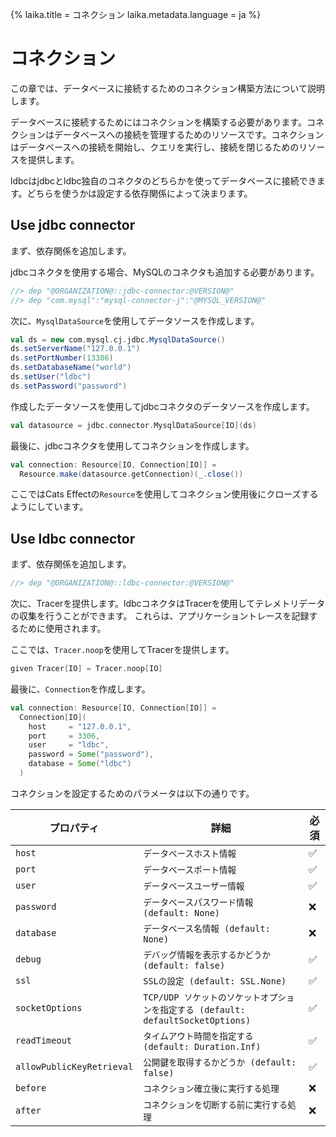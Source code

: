 {%
  laika.title = コネクション
  laika.metadata.language = ja
%}

# コネクション

この章では、データベースに接続するためのコネクション構築方法について説明します。

データベースに接続するためにはコネクションを構築する必要があります。コネクションはデータベースへの接続を管理するためのリソースです。コネクションはデータベースへの接続を開始し、クエリを実行し、接続を閉じるためのリソースを提供します。

ldbcはjdbcとldbc独自のコネクタのどちらかを使ってデータベースに接続できます。どちらを使うかは設定する依存関係によって決まります。

## Use jdbc connector

まず、依存関係を追加します。

jdbcコネクタを使用する場合、MySQLのコネクタも追加する必要があります。

```scala
//> dep "@ORGANIZATION@::jdbc-connector:@VERSION@"
//> dep "com.mysql":"mysql-connector-j":"@MYSQL_VERSION@"
```

次に、`MysqlDataSource`を使用してデータソースを作成します。

```scala
val ds = new com.mysql.cj.jdbc.MysqlDataSource()
ds.setServerName("127.0.0.1")
ds.setPortNumber(13306)
ds.setDatabaseName("world")
ds.setUser("ldbc")
ds.setPassword("password")
```

作成したデータソースを使用してjdbcコネクタのデータソースを作成します。

```scala
val datasource = jdbc.connector.MysqlDataSource[IO](ds)
```

最後に、jdbcコネクタを使用してコネクションを作成します。

```scala
val connection: Resource[IO, Connection[IO]] =
  Resource.make(datasource.getConnection)(_.close())
```

ここではCats Effectの`Resource`を使用してコネクション使用後にクローズするようにしています。

## Use ldbc connector

まず、依存関係を追加します。

```scala
//> dep "@ORGANIZATION@::ldbc-connector:@VERSION@"
```

次に、Tracerを提供します。ldbcコネクタはTracerを使用してテレメトリデータの収集を行うことができます。 これらは、アプリケーショントレースを記録するために使用されます。

ここでは、`Tracer.noop`を使用してTracerを提供します。

```scala 3
given Tracer[IO] = Tracer.noop[IO]
```

最後に、`Connection`を作成します。

```scala 3
val connection: Resource[IO, Connection[IO]] =
  Connection[IO](
    host     = "127.0.0.1",
    port     = 3306,
    user     = "ldbc",
    password = Some("password"),
    database = Some("ldbc")
  )
```

コネクションを設定するためのパラメータは以下の通りです。

| プロパティ                     | 詳細                                                            | 必須 |
|---------------------------|---------------------------------------------------------------|----|
| `host`                    | `データベースホスト情報`                                                 | ✅  |
| `port`                    | `データベースポート情報`                                                 | ✅  |
| `user`                    | `データベースユーザー情報`                                                | ✅  |
| `password`                | `データベースパスワード情報 (default: None)`                               | ❌  |
| `database`                | `データベース名情報 (default: None)`                                   | ❌  |
| `debug`                   | `デバッグ情報を表示するかどうか  (default: false)`                           | ✅  |
| `ssl`                     | `SSLの設定 (default: SSL.None)`                                  | ✅  |
| `socketOptions`           | `TCP/UDP ソケットのソケットオプションを指定する (default: defaultSocketOptions)` | ✅  |
| `readTimeout`             | `タイムアウト時間を指定する (default: Duration.Inf)`                       | ✅  |
| `allowPublicKeyRetrieval` | `公開鍵を取得するかどうか (default: false)`                               | ✅  |
| `before`                  | `コネクション確立後に実行する処理`                                            | ❌  |
| `after`                   | `コネクションを切断する前に実行する処理`                                         | ❌  |
